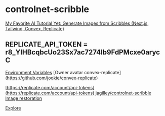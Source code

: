 
<h1>controlnet-scribble</h1>

[My Favorite AI Tutorial Yet: Generate Images from Scribbles (Next.js, Tailwind, Convex, Replicate)](https://www.youtube.com/watch?v=5cGdBDXqCJ0)

[](https://replicate.com/)

## REPLICATE_API_TOKEN = r8_YIHBcqbcUo23Sx7ac7274Ib9FdPMcxe0arycC
[Environment Variables](https://dashboard.convex.dev/t/jookie/convex-replicate/oceanic-avocet-333/settings/environment-variables)
[Owner avatar
convex-replicate]
(https://github.com/jookie/convex-replicate)


[https://replicate.com/account/api-tokens](https://replicate.com/account/api-tokens)
[jagilley/controlnet-scribble](https://replicate.com/jagilley/controlnet-scribble/versions/435061a1b5a4c1e26740464bf786efdfa9cb3a3ac488595a2de23e143fdb0117)
[Image restoration](https://replicate.com/collections/image-restoration)

[Explore](https://replicate.com/explore)